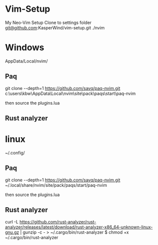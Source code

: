 # Vim-Setup
My Neo-Vim Setup
Clone to settings folder
git@github.com:KasperWind/vim-setup.git ./nvim

# Windows
AppData/Local/nvim/

## Paq
git clone --depth=1 https://github.com/savq/paq-nvim.git  c:\users\kbw\AppData\Local\nvim\site\pack\paqs\start\paq-nvim

then source the plugins.lua

## Rust analyzer


# linux
~/.config/

## Paq
git clone --depth=1 https://github.com/savq/paq-nvim.git  ~/.local/share/nvim/site/pack/paqs/start/paq-nvim

then source the plugins.lua

## Rust analyzer

curl -L https://github.com/rust-analyzer/rust-analyzer/releases/latest/download/rust-analyzer-x86_64-unknown-linux-gnu.gz | gunzip -c - > ~/.cargo/bin/rust-analyzer
$ chmod +x ~/.cargo/bin/rust-analyzer

